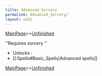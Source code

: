 ```yaml
---
title: Advanced_Sorcery
permalink: Advanced_Sorcery/
layout: wiki
---
```


[MainPage](/keeperrl_wiki/ "wikilink")>>[Unfinished](/keeperrl_wiki/Unfinished "wikilink")



''Requires sorcery
'' 
- Unlocks :
- [[:Spells#Basic_Spells|Advanced spells]]

[MainPage](/keeperrl_wiki/ "wikilink")>>[Unfinished](/keeperrl_wiki/Unfinished "wikilink")

